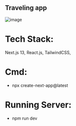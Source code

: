 ## Traveling app
![image](https://github.com/pnidhi26/travel-monk/assets/30867614/8d3c562a-e86c-45f9-85cf-0f97175a8864)

# Tech Stack:
Next.js 13, React.js, TailwindCSS, 

# Cmd:
* npx create-next-app@latest

# Running Server:
* npm run dev


